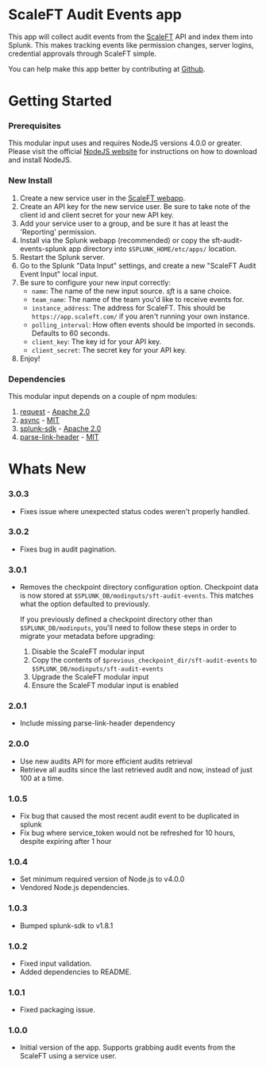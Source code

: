 # ScaleFT Audit Events app

This app will collect audit events from the [ScaleFT](https://www.scaleft.com) API and index them into Splunk. This makes tracking events like permission changes, server logins, credential approvals through ScaleFT simple.

You can help make this app better by contributing at [Github](https://www.github.com/ScaleFT/sft-audit-events-splunk).

# Getting Started

### Prerequisites
This modular input uses and requires NodeJS versions 4.0.0 or greater. Please visit the official [NodeJS website](https://nodejs.org/en/download/) for instructions on how to download and install NodeJS.

### New Install
1. Create a new service user in the [ScaleFT webapp](https://app.scaleft.com).
2. Create an API key for the new service user. Be sure to take note of the client id and client secret for your new API key.
3. Add your service user to a group, and be sure it has at least the 'Reporting' permission.
4. Install via the Splunk webapp (recommended) or copy the sft-audit-events-splunk app directory into `$SPLUNK_HOME/etc/apps/` location.
5. Restart the Splunk server.
6. Go to the Splunk "Data Input" settings, and create a new "ScaleFT Audit Event Input" local input.
7. Be sure to configure your new input correctly:
    * `name`: The name of the new input source. _sft_ is a sane choice.
    * `team_name`: The name of the team you'd like to receive events for.
    * `instance_address`: The address for ScaleFT. This should be `https://app.scaleft.com/` if you aren't running your own instance.
    * `polling_interval`: How often events should be imported in seconds. Defaults to 60 seconds.
    * `client_key`: The key id for your API key.
    * `client_secret`: The secret key for your API key.
8. Enjoy!

### Dependencies
This modular input depends on a couple of npm modules:
  1. [request](https://www.npmjs.com/package/request) - [Apache 2.0](http://spdx.org/licenses/Apache-2.0)
  2. [async](https://www.npmjs.com/package/async) - [MIT](http://spdx.org/licenses/MIT)
  3. [splunk-sdk](https://www.npmjs.com/package/splunk-sdk) - [Apache 2.0](http://spdx.org/licenses/Apache-2.0)
  4. [parse-link-header](https://github.com/thlorenz/parse-link-header) - [MIT](http://spdx.org/licenses/MIT)

# Whats New

### 3.0.3
 - Fixes issue where unexpected status codes weren't properly handled.

### 3.0.2
 - Fixes bug in audit pagination.

### 3.0.1
 - Removes the checkpoint directory configuration option. Checkpoint data is now stored at
   `$SPLUNK_DB/modinputs/sft-audit-events`. This matches what the option defaulted to previously.
   
   If you previously defined a checkpoint directory other than `$SPLUNK_DB/modinputs`, you'll need
   to follow these steps in order to migrate your metadata before upgrading:
   
   1. Disable the ScaleFT modular input
   2. Copy the contents of `$previous_checkpoint_dir/sft-audit-events` to `$SPLUNK_DB/modinputs/sft-audit-events`
   3. Upgrade the ScaleFT modular input
   4. Ensure the ScaleFT modular input is enabled

### 2.0.1
 - Include missing parse-link-header dependency

### 2.0.0
 - Use new audits API for more efficient audits retrieval
 - Retrieve all audits since the last retrieved audit and now, instead of
   just 100 at a time.

### 1.0.5
 - Fix bug that caused the most recent audit event to be duplicated in splunk
 - Fix bug where service_token would not be refreshed for 10 hours, despite expiring after 1 hour

### 1.0.4
 - Set minimum required version of Node.js to v4.0.0
 - Vendored Node.js dependencies.

### 1.0.3
 - Bumped splunk-sdk to v1.8.1

### 1.0.2
 - Fixed input validation.
 - Added dependencies to README.

### 1.0.1
 - Fixed packaging issue.

### 1.0.0
 - Initial version of the app. Supports grabbing audit events from the ScaleFT using a service user.
